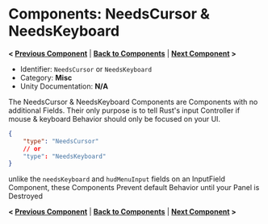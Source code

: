 # Components: NeedsCursor & NeedsKeyboard
**< [Previous Component](/docs/components/UnityEngine.UI.InputField.md)** | **[Back to Components](/docs/components/README.md)** | **[Next Component](/docs/components/Countdown.md) >**

- Identifier: `NeedsCursor` or `NeedsKeyboard`
- Category: **Misc**
- Unity Documentation: **N/A**

The NeedsCursor & NeedsKeyboard Components are Components with no additional Fields. Their only purpose is to tell Rust's input Controller if mouse & keyboard Behavior should only be focused on your UI.
```json
{
	"type": "NeedsCursor"
	// or
	"type": "NeedsKeyboard"
}
```

unlike the `needsKeyboard` and  `hudMenuInput` fields on an InputField Component, these Components Prevent default Behavior until your Panel is Destroyed

**< [Previous Component](/docs/components/UnityEngine.UI.InputField.md)** | **[Back to Components](/docs/components/README.md)** | **[Next Component](/docs/components/Countdown.md) >**
